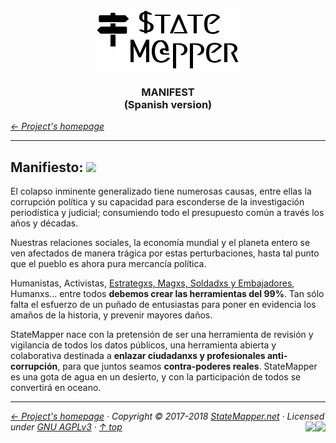 <div align="center" id="top">
	<a href="https://github.com/StateMapper/StateMapper#top" title="Go to the project's homepage"><img src="../logo/logo-manuals.png" /></a><br>
	<h3 align="center">MANIFEST <br>(Spanish version)</h3>
</div>

*[&larr; Project's homepage](https://github.com/StateMapper/StateMapper#top)*

-----


## Manifiesto: <img src="https://img.shields.io/badge/state-draft-red.svg?style=flat-square" />

El colapso inminente generalizado tiene numerosas causas, entre ellas la corrupción política y su capacidad para esconderse de la investigación periodística y judicial; consumiendo todo el presupuesto común a través los años y décadas.

Nuestras relaciones sociales, la economía mundial y el planeta entero se ven afectados de manera trágica por estas perturbaciones, hasta tal punto que el pueblo es ahora pura mercancía política.

Humanistas, Activistas, [Estrategxs, Magxs, Soldadxs y Embajadores](https://github.com/stateMapper/StateMapper/#contribute), Humanxs... entre todos **debemos crear las herramientas del 99%**. Tan sólo falta el esfuerzo de un puñado de entusiastas para poner en evidencia los amaños de la historia, y prevenir mayores daños. 

StateMapper nace con la pretensión de ser una herramienta de revisión y vigilancia de todos los datos públicos, una herramienta abierta y colaborativa destinada a **enlazar ciudadanxs y profesionales anti-corrupción**, para que juntos seamos **contra-poderes reales**. StateMapper es una gota de agua en un desierto, y con la participación de todos se convertirá en oceano.


-----

*[&larr; Project's homepage](https://github.com/StateMapper/StateMapper#top) · Copyright &copy; 2017-2018 [StateMapper.net](https://statemapper.net) · Licensed under [GNU AGPLv3](../../LICENSE) · [&uarr; top](#top)* <img src="[![Bitbucket issues](https://img.shields.io/bitbucket/issues/atlassian/python-bitbucket.svg?style=social" align="right" /> <a href="https://statemapper.net" target="_blank"><img src="http://hits.dwyl.com/StateMapper/StateMapper.svg?style=flat-square" align="right" /></a>

